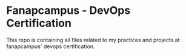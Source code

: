 # Fanapcampus - DevOps Certification
This repo is containing all files
related to my practices and projects 
at fanapcampus' devops certification.
